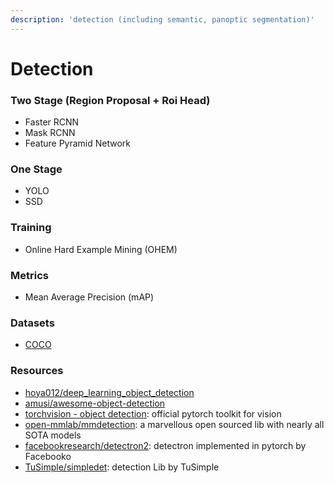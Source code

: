 ```yaml
---
description: 'detection (including semantic, panoptic segmentation)'
---
```


# Detection

### Two Stage \(Region Proposal + Roi Head\)

* Faster RCNN
* Mask RCNN
* Feature Pyramid Network

### One Stage

* YOLO
* SSD

### Training

* Online Hard Example Mining \(OHEM\)

### Metrics

* Mean Average Precision \(mAP\)

### Datasets

* [COCO](http://cocodataset.org/)

### Resources

* [hoya012/deep\_learning\_object\_detection](https://github.com/hoya012/deep_learning_object_detection)
* [amusi/awesome-object-detection](https://github.com/amusi/awesome-object-detection)
* [torchvision - object detection](https://pytorch.org/docs/stable/torchvision/models.html#object-detection-instance-segmentation-and-person-keypoint-detection): official pytorch toolkit for vision
* [open-mmlab/mmdetection](https://github.com/open-mmlab/mmdetection): a marvellous open sourced lib with nearly all SOTA models
* [facebookresearch/detectron2](https://github.com/facebookresearch/detectron2): detectron implemented in pytorch by Facebooko
* [TuSimple/simpledet](https://github.com/TuSimple/simpledet): detection Lib by TuSimple

